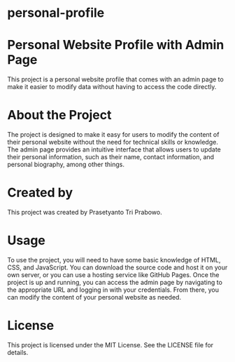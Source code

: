 # personal-profile
# Personal Website Profile with Admin Page
This project is a personal website profile that comes with an admin page to make it easier to modify data without having to access the code directly.

# About the Project
The project is designed to make it easy for users to modify the content of their personal website without the need for technical skills or knowledge. The admin page provides an intuitive interface that allows users to update their personal information, such as their name, contact information, and personal biography, among other things.

# Created by
This project was created by Prasetyanto Tri Prabowo.

# Usage
To use the project, you will need to have some basic knowledge of HTML, CSS, and JavaScript. You can download the source code and host it on your own server, or you can use a hosting service like GitHub Pages. Once the project is up and running, you can access the admin page by navigating to the appropriate URL and logging in with your credentials. From there, you can modify the content of your personal website as needed.

# License
This project is licensed under the MIT License. See the LICENSE file for details.

